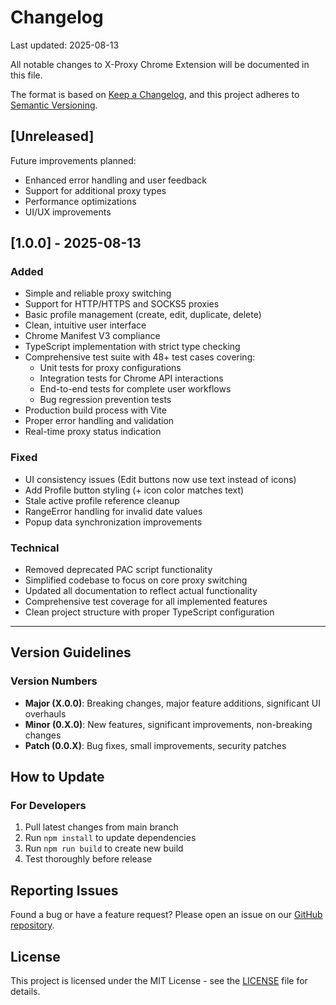 # Changelog

Last updated: 2025-08-13

All notable changes to X-Proxy Chrome Extension will be documented in this file.

The format is based on [Keep a Changelog](https://keepachangelog.com/en/1.0.0/),
and this project adheres to [Semantic Versioning](https://semver.org/spec/v2.0.0.html).

## [Unreleased]

Future improvements planned:
- Enhanced error handling and user feedback
- Support for additional proxy types
- Performance optimizations
- UI/UX improvements

## [1.0.0] - 2025-08-13

### Added
- Simple and reliable proxy switching
- Support for HTTP/HTTPS and SOCKS5 proxies
- Basic profile management (create, edit, duplicate, delete)
- Clean, intuitive user interface
- Chrome Manifest V3 compliance
- TypeScript implementation with strict type checking
- Comprehensive test suite with 48+ test cases covering:
  - Unit tests for proxy configurations
  - Integration tests for Chrome API interactions  
  - End-to-end tests for complete user workflows
  - Bug regression prevention tests
- Production build process with Vite
- Proper error handling and validation
- Real-time proxy status indication

### Fixed
- UI consistency issues (Edit buttons now use text instead of icons)
- Add Profile button styling (+ icon color matches text)
- Stale active profile reference cleanup
- RangeError handling for invalid date values
- Popup data synchronization improvements

### Technical
- Removed deprecated PAC script functionality
- Simplified codebase to focus on core proxy switching
- Updated all documentation to reflect actual functionality
- Comprehensive test coverage for all implemented features
- Clean project structure with proper TypeScript configuration

---

## Version Guidelines

### Version Numbers
- **Major (X.0.0)**: Breaking changes, major feature additions, significant UI overhauls
- **Minor (0.X.0)**: New features, significant improvements, non-breaking changes
- **Patch (0.0.X)**: Bug fixes, small improvements, security patches

## How to Update

### For Developers
1. Pull latest changes from main branch
2. Run `npm install` to update dependencies
3. Run `npm run build` to create new build
4. Test thoroughly before release

## Reporting Issues

Found a bug or have a feature request? Please open an issue on our [GitHub repository](https://github.com/helebest/x-proxy/issues).

## License

This project is licensed under the MIT License - see the [LICENSE](LICENSE) file for details.

